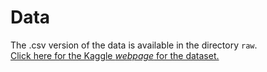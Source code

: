 # Data
The .csv version of the data is available in the directory ``raw``.
<br>
[Click here for the Kaggle *webpage* for the dataset.](https://www.kaggle.com/osmi/mental-health-in-tech-survey)